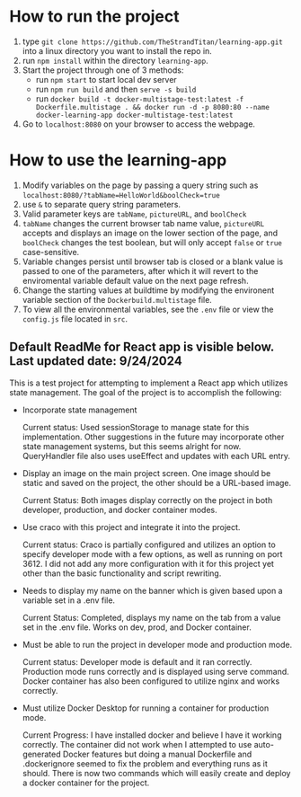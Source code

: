 # How to run the project
1. type `git clone https://github.com/TheStrandTitan/learning-app.git` into a linux directory you want to install the repo in.
2. run `npm install` within the directory `learning-app`.
3. Start the project through one of 3 methods: 
    * run `npm start` to start local dev server
    * run `npm run build` and then `serve -s build`
    * run `docker build -t docker-multistage-test:latest -f Dockerfile.multistage . && docker run -d -p 8080:80 --name docker-learning-app docker-multistage-test:latest`  
4. Go to `localhost:8080` on your browser to access the webpage.

# How to use the learning-app
1. Modify variables on the page by passing a query string such as `localhost:8080/?tabName=HelloWorld&boolCheck=true`
2. use `&` to separate query string parameters.
3. Valid parameter keys are `tabName`, `pictureURL`, and `boolCheck`
4. `tabName` changes the current browser tab name value, `pictureURL` accepts and displays an image on the lower section of the page, and `boolCheck` changes the test boolean, but will only accept `false` or `true` case-sensitive.
5. Variable changes persist until browser tab is closed or a blank value is passed to one of the parameters, after which it will revert to the enviromental variable default value on the next page refresh.
6. Change the starting values at buildtime by modifying the environent variable section of the `Dockerbuild.multistage` file.
7. To view all the environmental variables, see the `.env` file or view the `config.js` file located in `src`.


## Default ReadMe for React app is visible below. Last updated date: 9/24/2024

This is a test project for attempting to implement a React app which utilizes state management. The goal of the project is to accomplish the following:

* Incorporate state management
   
    Current status: Used sessionStorage to manage state for this implementation. Other suggestions in the future may incorporate other state management systems, but this seems alright for now. QueryHandler file also uses useEffect and updates with each URL entry.

* Display an image on the main project screen. One image should be static and saved on the project, the other should be a URL-based image.
        
   Current Status: Both images display correctly on the project in both developer, production, and docker container modes.

* Use craco with this project and integrate it into the project.
    
    Current status: Craco is partially configured and utilizes an option to specify developer mode with a few options, as well as running on port 3612. I did not add any more configuration with it for this project yet other than the basic functionality and script rewriting.

* Needs to display my name on the banner which is given based upon a variable set in a .env file.

    Current Status: Completed, displays my name on the tab from a value set in the .env file. Works on dev, prod, and Docker container.

* Must be able to run the project in developer mode and production mode.

    Current status: Developer mode is default and it ran correctly. Production mode runs correctly and is displayed using serve command. Docker container has also been configured to utilize nginx and works correctly.


* Must utilize Docker Desktop for running a container for production mode.

    Current Progress: I have installed docker and believe I have it working correctly. The container did not work when I attempted to use auto-generated Docker features but doing a manual Dockerfile and .dockerignore seemed to fix the problem and everything runs as it should. There is now two commands which will easily create and deploy a docker container for the project.
